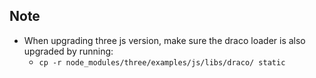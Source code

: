 ## Note
- When upgrading three js version, make sure the draco loader is also upgraded by running:
  -  `cp -r node_modules/three/examples/js/libs/draco/ static`
